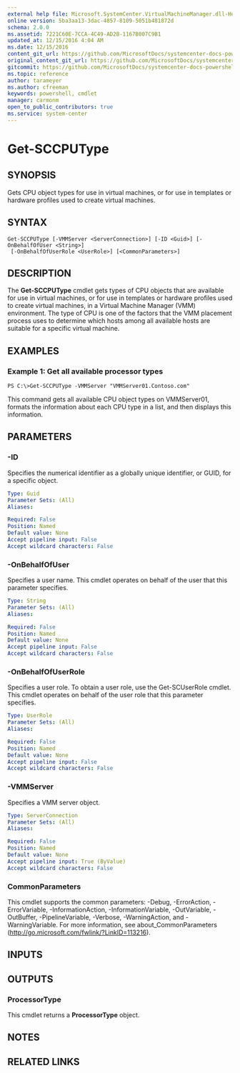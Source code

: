 ```yaml
---
external help file: Microsoft.SystemCenter.VirtualMachineManager.dll-Help.xml
online version: 5ba3aa13-3dac-4857-8109-5051b481872d
schema: 2.0.0
ms.assetid: 7221C60E-7CCA-4C49-AD2B-1167B007C9B1
updated_at: 12/15/2016 4:04 AM
ms.date: 12/15/2016
content_git_url: https://github.com/MicrosoftDocs/systemcenter-docs-powershell/blob/master/systemcenter-cmdlets/SystemCenter2016/VirtualMachineManager/vlatest/Get-SCCPUType.md
original_content_git_url: https://github.com/MicrosoftDocs/systemcenter-docs-powershell/blob/master/systemcenter-cmdlets/SystemCenter2016/VirtualMachineManager/vlatest/Get-SCCPUType.md
gitcommit: https://github.com/MicrosoftDocs/systemcenter-docs-powershell/blob/7df4508c7b907a214e6a8eca76037b06065ef078/systemcenter-cmdlets/SystemCenter2016/VirtualMachineManager/vlatest/Get-SCCPUType.md
ms.topic: reference
author: tarameyer
ms.author: cfreeman
keywords: powershell, cmdlet
manager: carmonm
open_to_public_contributors: true
ms.service: system-center
---
```


# Get-SCCPUType

## SYNOPSIS
Gets CPU object types for use in virtual machines, or for use in templates or hardware profiles used to create virtual machines.

## SYNTAX

```
Get-SCCPUType [-VMMServer <ServerConnection>] [-ID <Guid>] [-OnBehalfOfUser <String>]
 [-OnBehalfOfUserRole <UserRole>] [<CommonParameters>]
```

## DESCRIPTION
The **Get-SCCPUType** cmdlet gets types of CPU objects that are available for use in virtual machines, or for use in templates or hardware profiles used to create virtual machines, in a Virtual Machine Manager (VMM) environment.
The type of CPU is one of the factors that the VMM placement process uses to determine which hosts among all available hosts are suitable for a specific virtual machine.

## EXAMPLES

### Example 1: Get all available processor types
```
PS C:\>Get-SCCPUType -VMMServer "VMMServer01.Contoso.com"
```

This command gets all available CPU object types on VMMServer01, formats the information about each CPU type in a list, and then displays this information.

## PARAMETERS

### -ID
Specifies the numerical identifier as a globally unique identifier, or GUID, for a specific object.

```yaml
Type: Guid
Parameter Sets: (All)
Aliases: 

Required: False
Position: Named
Default value: None
Accept pipeline input: False
Accept wildcard characters: False
```

### -OnBehalfOfUser
Specifies a user name.
This cmdlet operates on behalf of the user that this parameter specifies.

```yaml
Type: String
Parameter Sets: (All)
Aliases: 

Required: False
Position: Named
Default value: None
Accept pipeline input: False
Accept wildcard characters: False
```

### -OnBehalfOfUserRole
Specifies a user role.
To obtain a user role, use the Get-SCUserRole cmdlet.
This cmdlet operates on behalf of the user role that this parameter specifies.

```yaml
Type: UserRole
Parameter Sets: (All)
Aliases: 

Required: False
Position: Named
Default value: None
Accept pipeline input: False
Accept wildcard characters: False
```

### -VMMServer
Specifies a VMM server object.

```yaml
Type: ServerConnection
Parameter Sets: (All)
Aliases: 

Required: False
Position: Named
Default value: None
Accept pipeline input: True (ByValue)
Accept wildcard characters: False
```

### CommonParameters
This cmdlet supports the common parameters: -Debug, -ErrorAction, -ErrorVariable, -InformationAction, -InformationVariable, -OutVariable, -OutBuffer, -PipelineVariable, -Verbose, -WarningAction, and -WarningVariable. For more information, see about_CommonParameters (http://go.microsoft.com/fwlink/?LinkID=113216).

## INPUTS

## OUTPUTS

### ProcessorType
This cmdlet returns a **ProcessorType** object.

## NOTES

## RELATED LINKS

